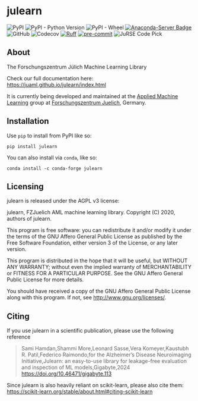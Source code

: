 # julearn

![PyPI](https://img.shields.io/pypi/v/julearn?style=flat-square)
![PyPI - Python Version](https://img.shields.io/pypi/pyversions/julearn?style=flat-square)
![PyPI - Wheel](https://img.shields.io/pypi/wheel/julearn?style=flat-square)
[![Anaconda-Server Badge](https://anaconda.org/conda-forge/julearn/badges/version.svg)](https://anaconda.org/conda-forge/julearn)
![GitHub](https://img.shields.io/github/license/juaml/julearn?style=flat-square)
![Codecov](https://img.shields.io/codecov/c/github/juaml/julearn?style=flat-square)
[![Ruff](https://img.shields.io/endpoint?url=https://raw.githubusercontent.com/charliermarsh/ruff/main/assets/badge/v2.json)](https://github.com/charliermarsh/ruff)
[![pre-commit](https://img.shields.io/badge/pre--commit-enabled-brightgreen?logo=pre-commit)](https://github.com/pre-commit/pre-commit)
![JuRSE Code Pick](https://img.shields.io/badge/JuRSE_Code_Pick-May_2025-blue?link=https://www.fz-juelich.de/en/rse/jurse-community/jurse-code-of-the-month/may-2025)

## About

The Forschungszentrum Jülich Machine Learning Library

Check our full documentation here: https://juaml.github.io/julearn/index.html

It is currently being developed and maintained at the [Applied Machine Learning](https://www.fz-juelich.de/en/inm/inm-7/research-groups/applied-machine-learning-aml) group at [Forschungszentrum Juelich](https://www.fz-juelich.de/en), Germany.

## Installation

Use `pip` to install from PyPI like so:

```
pip install julearn
```

You can also install via `conda`, like so:

```
conda install -c conda-forge julearn
```

## Licensing

julearn is released under the AGPL v3 license:

julearn, FZJuelich AML machine learning library.
Copyright (C) 2020, authors of julearn.

This program is free software: you can redistribute it and/or modify
it under the terms of the GNU Affero General Public License as published by
the Free Software Foundation, either version 3 of the License, or any later version.

This program is distributed in the hope that it will be useful,
but WITHOUT ANY WARRANTY; without even the implied warranty of
MERCHANTABILITY or FITNESS FOR A PARTICULAR PURPOSE.  See the
GNU Affero General Public License for more details.

You should have received a copy of the GNU Affero General Public License
along with this program.  If not, see <http://www.gnu.org/licenses/>.

## Citing

If you use julearn in a scientific publication, please use the following reference

> Sami Hamdan,Shammi More,Leonard Sasse,Vera Komeyer,Kaustubh R. Patil,Federico Raimondo,for the Alzheimer’s Disease Neuroimaging Initiative,Julearn: an easy-to-use library for leakage-free evaluation and inspection of ML models,Gigabyte,2024 https://doi.org/10.46471/gigabyte.113

Since julearn is also heavily reliant on scikit-learn, please also cite them: https://scikit-learn.org/stable/about.html#citing-scikit-learn

